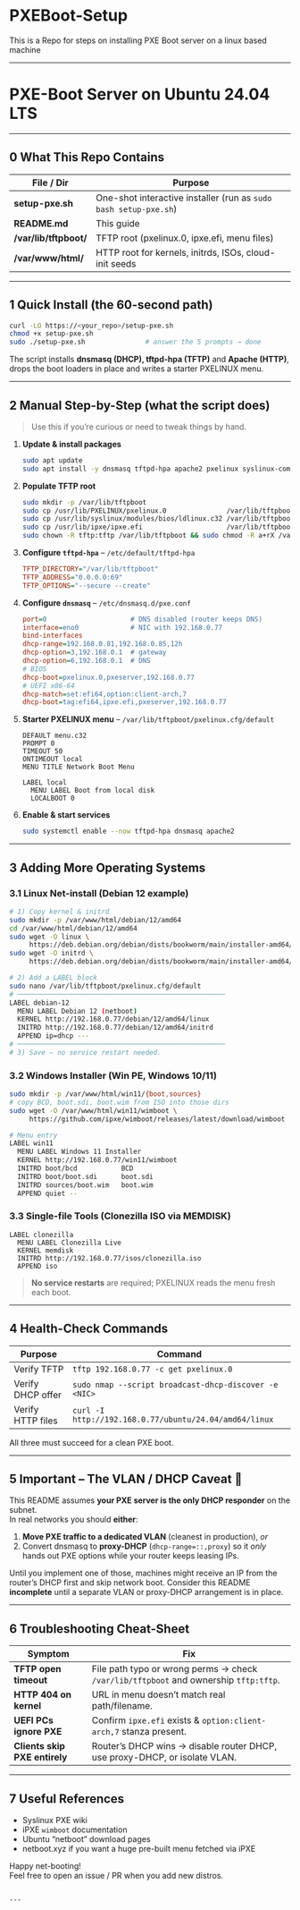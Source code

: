 # PXEBoot-Setup
This is a Repo for steps on installing PXE Boot server on a linux based machine

---
# PXE-Boot Server on Ubuntu 24.04 LTS  
---

## 0  What This Repo Contains
| File / Dir               | Purpose |
|--------------------------|---------|
| **setup-pxe.sh**         | One-shot interactive installer (run as `sudo bash setup-pxe.sh`) |
| **README.md**            | This guide |
| **/var/lib/tftpboot/**   | TFTP root (pxelinux.0, ipxe.efi, menu files) |
| **/var/www/html/**       | HTTP root for kernels, initrds, ISOs, cloud-init seeds |

---

## 1  Quick Install (the 60-second path)
```bash
curl -LO https://<your_repo>/setup-pxe.sh
chmod +x setup-pxe.sh
sudo ./setup-pxe.sh               # answer the 5 prompts → done
```
The script installs **dnsmasq (DHCP), tftpd-hpa (TFTP)** and **Apache (HTTP)**, drops the boot loaders in place and writes a starter PXELINUX menu.

---

## 2  Manual Step-by-Step (what the script does)
> Use this if you’re curious or need to tweak things by hand.

1. **Update & install packages**  
   ```bash
   sudo apt update
   sudo apt install -y dnsmasq tftpd-hpa apache2 pxelinux syslinux-common ipxe
   ```

2. **Populate TFTP root**  
   ```bash
   sudo mkdir -p /var/lib/tftpboot
   sudo cp /usr/lib/PXELINUX/pxelinux.0               /var/lib/tftpboot/
   sudo cp /usr/lib/syslinux/modules/bios/ldlinux.c32 /var/lib/tftpboot/
   sudo cp /usr/lib/ipxe/ipxe.efi                     /var/lib/tftpboot/
   sudo chown -R tftp:tftp /var/lib/tftpboot && sudo chmod -R a+rX /var/lib/tftpboot
   ```

3. **Configure `tftpd-hpa`** – `/etc/default/tftpd-hpa`
   ```ini
   TFTP_DIRECTORY="/var/lib/tftpboot"
   TFTP_ADDRESS="0.0.0.0:69"
   TFTP_OPTIONS="--secure --create"
   ```

4. **Configure `dnsmasq`** – `/etc/dnsmasq.d/pxe.conf`
   ```ini
   port=0                     # DNS disabled (router keeps DNS)
   interface=eno0             # NIC with 192.168.0.77
   bind-interfaces
   dhcp-range=192.168.0.81,192.168.0.85,12h
   dhcp-option=3,192.168.0.1  # gateway
   dhcp-option=6,192.168.0.1  # DNS
   # BIOS
   dhcp-boot=pxelinux.0,pxeserver,192.168.0.77
   # UEFI x86-64
   dhcp-match=set:efi64,option:client-arch,7
   dhcp-boot=tag:efi64,ipxe.efi,pxeserver,192.168.0.77
   ```

5. **Starter PXELINUX menu** – `/var/lib/tftpboot/pxelinux.cfg/default`
   ```text
   DEFAULT menu.c32
   PROMPT 0
   TIMEOUT 50
   ONTIMEOUT local
   MENU TITLE Network Boot Menu

   LABEL local
     MENU LABEL Boot from local disk
     LOCALBOOT 0
   ```

6. **Enable & start services**
   ```bash
   sudo systemctl enable --now tftpd-hpa dnsmasq apache2
   ```

---

## 3  Adding More Operating Systems

### 3.1  Linux Net-install (Debian 12 example)
```bash
# 1) Copy kernel & initrd
sudo mkdir -p /var/www/html/debian/12/amd64
cd /var/www/html/debian/12/amd64
sudo wget -O linux \
     https://deb.debian.org/debian/dists/bookworm/main/installer-amd64/current/images/netboot/debian-installer/amd64/linux
sudo wget -O initrd \
     https://deb.debian.org/debian/dists/bookworm/main/installer-amd64/current/images/netboot/debian-installer/amd64/initrd.gz

# 2) Add a LABEL block
sudo nano /var/lib/tftpboot/pxelinux.cfg/default
# ────────────────────────────────────────────────────
LABEL debian-12
  MENU LABEL Debian 12 (netboot)
  KERNEL http://192.168.0.77/debian/12/amd64/linux
  INITRD http://192.168.0.77/debian/12/amd64/initrd
  APPEND ip=dhcp ---
# ────────────────────────────────────────────────────
# 3) Save – no service restart needed.
```

### 3.2  Windows Installer (Win PE, Windows 10/11)
```bash
sudo mkdir -p /var/www/html/win11/{boot,sources}
# copy BCD, boot.sdi, boot.wim from ISO into those dirs
sudo wget -O /var/www/html/win11/wimboot \
     https://github.com/ipxe/wimboot/releases/latest/download/wimboot

# Menu entry
LABEL win11
  MENU LABEL Windows 11 Installer
  KERNEL http://192.168.0.77/win11/wimboot
  INITRD boot/bcd           BCD
  INITRD boot/boot.sdi      boot.sdi
  INITRD sources/boot.wim   boot.wim
  APPEND quiet --
```

### 3.3  Single-file Tools (Clonezilla ISO via MEMDISK)
```text
LABEL clonezilla
  MENU LABEL Clonezilla Live
  KERNEL memdisk
  INITRD http://192.168.0.77/isos/clonezilla.iso
  APPEND iso
```

> **No service restarts** are required; PXELINUX reads the menu fresh each boot.

---

## 4  Health-Check Commands

| Purpose | Command |
|---------|---------|
| Verify TFTP | `tftp 192.168.0.77 -c get pxelinux.0` |
| Verify DHCP offer | `sudo nmap --script broadcast-dhcp-discover -e <NIC>` |
| Verify HTTP files | `curl -I http://192.168.0.77/ubuntu/24.04/amd64/linux` |

All three must succeed for a clean PXE boot.

---

## 5  Important – The **VLAN / DHCP** Caveat 🚧
This README assumes **your PXE server is the only DHCP responder** on the subnet.  
In real networks you should **either**:

1. **Move PXE traffic to a dedicated VLAN** (cleanest in production), *or*  
2. Convert dnsmasq to **proxy-DHCP** (`dhcp-range=::,proxy`) so it *only* hands out PXE options while your router keeps leasing IPs.

Until you implement one of those, machines might receive an IP from the router’s DHCP first and skip network boot. Consider this README **incomplete** until a separate VLAN or proxy-DHCP arrangement is in place.

---

## 6  Troubleshooting Cheat-Sheet

| Symptom | Fix |
|---------|-----|
| **TFTP open timeout** | File path typo or wrong perms → check `/var/lib/tftpboot` and ownership `tftp:tftp`. |
| **HTTP 404 on kernel** | URL in menu doesn’t match real path/filename. |
| **UEFI PCs ignore PXE** | Confirm `ipxe.efi` exists & `option:client-arch,7` stanza present. |
| **Clients skip PXE entirely** | Router’s DHCP wins → disable router DHCP, use proxy-DHCP, or isolate VLAN. |

---

## 7  Useful References
* Syslinux PXE wiki  
* iPXE `wimboot` documentation  
* Ubuntu “netboot” download pages  
* netboot.xyz if you want a huge pre-built menu fetched via iPXE

Happy net-booting!  
Feel free to open an issue / PR when you add new distros.
```

---
